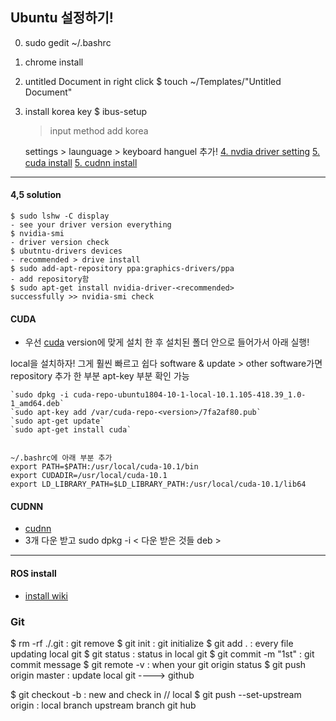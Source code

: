 
## Ubuntu 설정하기!
0. sudo gedit ~/.bashrc 
1. chrome install
2. untitled Document in right click 
	$ touch ~/Templates/"Untitled Document"
3. install korea key
	$ ibus-setup 
	> input method 
	> add
	> korea
	
	settings > launguage > keyboard hanguel 추가!
[4. nvdia driver setting](#4,5-solution)
[5. cuda install](#CUDA)
[5. cudnn install](#CUDNN)



------------------------------------------------------------------------------
#### 4,5 solution
```
$ sudo lshw -C display 
- see your driver version everything
$ nvidia-smi 
- driver version check
$ ubutntu-drivers devices
- recommended > drive install
$ sudo add-apt-repository ppa:graphics-drivers/ppa
- add repository함
$ sudo apt-get install nvidia-driver-<recommended>
successfully >> nvidia-smi check
```

#### CUDA
- 우선 [cuda](https://developer.nvidia.com/cuda-10.1-download-archive-base?target_os=Linux&target_arch=x86_64&target_distro=Ubuntu&target_version=1804&target_type=debnetwork)
version에 맞게 설치 한 후 설치된 폴더 안으로 들어가서 아래 실행!

local을 설치하자! 그게 훨씬 빠르고 쉽다
software & update > other software가면 repository 추가 한 부분 apt-key 부분 확인 가능
```
`sudo dpkg -i cuda-repo-ubuntu1804-10-1-local-10.1.105-418.39_1.0-1_amd64.deb`
`sudo apt-key add /var/cuda-repo-<version>/7fa2af80.pub`
`sudo apt-get update`
`sudo apt-get install cuda`


~/.bashrc에 아래 부분 추가
export PATH=$PATH:/usr/local/cuda-10.1/bin
export CUDADIR=/usr/local/cuda-10.1
export LD_LIBRARY_PATH=$LD_LIBRARY_PATH:/usr/local/cuda-10.1/lib64

```
#### CUDNN
- [cudnn](https://developer.nvidia.com/rdp/cudnn-archive)
- 3개 다운 받고 sudo dpkg -i < 다운 받은 것들 deb >

---------------------------------------------------------------------------------------------------

#### ROS install
- [install wiki](http://wiki.ros.org/melodic/Installation/Ubuntu)


### Git
$ rm -rf ./.git : git remove
$ git init : git initialize
$ git add . : every file updating local git
$ git status : status in local git
$ git commit -m "1st" : git commit message
$ git remote -v : when your git origin status
$ git push origin master : update local git ----> github 

$ git checkout -b <branch> : new <branch> and check in <branch> // local
$ git push --set-upstream origin <branch> : local branch upstream branch git hub 
